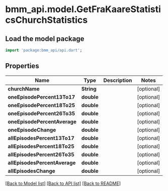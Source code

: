 # bmm_api.model.GetFraKaareStatisticsChurchStatistics

## Load the model package
```dart
import 'package:bmm_api/api.dart';
```

## Properties
Name | Type | Description | Notes
------------ | ------------- | ------------- | -------------
**churchName** | **String** |  | [optional] 
**oneEpisodePercent13To17** | **double** |  | [optional] 
**oneEpisodePercent18To25** | **double** |  | [optional] 
**oneEpisodePercent26To35** | **double** |  | [optional] 
**oneEpisodePercentAverage** | **double** |  | [optional] 
**oneEpisodeChange** | **double** |  | [optional] 
**allEpisodesPercent13To17** | **double** |  | [optional] 
**allEpisodesPercent18To25** | **double** |  | [optional] 
**allEpisodesPercent26To35** | **double** |  | [optional] 
**allEpisodesPercentAverage** | **double** |  | [optional] 
**allEpisodesChange** | **double** |  | [optional] 

[[Back to Model list]](../README.md#documentation-for-models) [[Back to API list]](../README.md#documentation-for-api-endpoints) [[Back to README]](../README.md)


